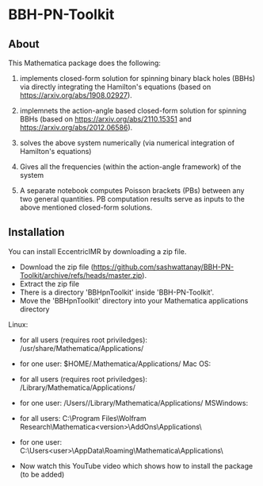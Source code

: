 # BBH-PN-Toolkit

## About

This Mathematica package does the following:

1. implements closed-form solution for spinning binary black holes (BBHs) via directly integrating the Hamilton's equations (based on https://arxiv.org/abs/1908.02927).

2. implemnets the action-angle based closed-form solution for spinning BBHs (based on https://arxiv.org/abs/2110.15351 and https://arxiv.org/abs/2012.06586).

3. solves the above system numerically (via numerical integration of Hamilton's equations)

4. Gives all the frequencies (within the action-angle framework) of the system

5. A separate notebook computes Poisson brackets (PBs) between any two general quantities. PB computation results serve as inputs to the above mentioned closed-form solutions.



## Installation

You can install EccentricIMR by downloading a zip file.

- Download the zip file (https://github.com/sashwattanay/BBH-PN-Toolkit/archive/refs/heads/master.zip).
- Extract the zip file
- There is a directory 'BBHpnToolkit' inside 'BBH-PN-Toolkit'.
- Move the 'BBHpnToolkit' directory into your Mathematica applications directory

Linux:
   - for all users (requires root priviledges): /usr/share/Mathematica/Applications/
   - for one user: $HOME/.Mathematica/Applications/
Mac OS:
   - for all users (requires root priviledges): /Library/Mathematica/Applications/
   - for one user: /Users/<user>/Library/Mathematica/Applications/
MSWindows:
   - for all users: C:\Program Files\Wolfram Research\Mathematica\<version>\AddOns\Applications\
   - for one user: C:\Users\<user>\AppData\Roaming\Mathematica\Applications\
  
- Now watch this YouTube video which shows how to install the package (to be added)
